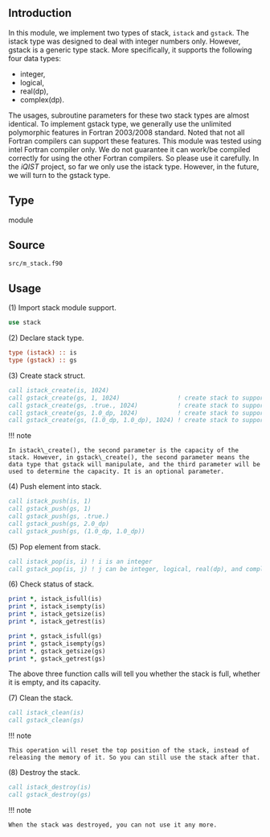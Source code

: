 ## Introduction

In this module, we implement two types of stack, `istack` and `gstack`. The istack type was designed to deal with integer numbers only. However, gstack is a generic type stack. More specifically, it supports the following four data types:

* integer,
* logical,
* real(dp),
* complex(dp).

The usages, subroutine parameters for these two stack types are almost identical. To implement gstack type, we generally use the unlimited polymorphic features in Fortran 2003/2008 standard. Noted that not all Fortran compilers can support these features. This module was tested using intel Fortran compiler only. We do not guarantee it can work/be compiled correctly for using the other Fortran compilers. So please use it carefully. In the *iQIST* project, so far we only use the istack type. However, in the future, we will turn to the gstack type.

## Type

module

## Source

`src/m_stack.f90`

## Usage

(1) Import stack module support.

```fortran
use stack
```

(2) Declare stack type.

```fortran
type (istack) :: is
type (gstack) :: gs
```

(3) Create stack struct.

```fortran
call istack_create(is, 1024)
call gstack_create(gs, 1, 1024)                ! create stack to support integer
call gstack_create(gs, .true., 1024)           ! create stack to support logical
call gstack_create(gs, 1.0_dp, 1024)           ! create stack to support real(dp)
call gstack_create(gs, (1.0_dp, 1.0_dp), 1024) ! create stack to support complex(dp)
```

!!! note

    In istack\_create(), the second parameter is the capacity of the stack. However, in gstack\_create(), the second parameter means the data type that gstack will manipulate, and the third parameter will be used to determine the capacity. It is an optional parameter.

(4) Push element into stack.

```fortran
call istack_push(is, 1)
call gstack_push(gs, 1)
call gstack_push(gs, .true.)
call gstack_push(gs, 2.0_dp)
call gstack_push(gs, (1.0_dp, 1.0_dp))
```

(5) Pop element from stack.

```fortran
call istack_pop(is, i) ! i is an integer
call gstack_pop(is, j) ! j can be integer, logical, real(dp), and complex(dp)
```

(6) Check status of stack.

```fortran
print *, istack_isfull(is)
print *, istack_isempty(is)
print *, istack_getsize(is)
print *, istack_getrest(is)

print *, gstack_isfull(gs)
print *, gstack_isempty(gs)
print *, gstack_getsize(gs)
print *, gstack_getrest(gs)
```

The above three function calls will tell you whether the stack is full, whether it is empty, and its capacity.

(7) Clean the stack.

```fortran
call istack_clean(is)
call gstack_clean(gs)
```

!!! note

    This operation will reset the top position of the stack, instead of releasing the memory of it. So you can still use the stack after that.

(8) Destroy the stack.

```fortran
call istack_destroy(is)
call gstack_destroy(gs)
```

!!! note

    When the stack was destroyed, you can not use it any more.
